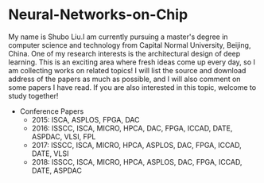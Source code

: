 # Neural-Networks-on-Chip

My name is Shubo Liu.I am currently pursuing a master's degree in computer science and technology from Capital Normal University, Beijing, China. One of my research interests is the architectural design of deep learning. This is an exciting area where fresh ideas come up every day, so I am collecting works on related topics! I will list the source and download address of the papers as much as possible, and I will also comment on some papers I have read. If you are also interested in this topic, welcome to study together! 


- Conference Papers
	- 2015: ISCA, ASPLOS, FPGA, DAC
	- 2016: ISSCC, ISCA, MICRO, HPCA, DAC, FPGA, ICCAD, DATE, ASPDAC, VLSI, FPL
	- 2017: ISSCC, ISCA, MICRO, HPCA, ASPLOS, DAC, FPGA, ICCAD, DATE, VLSI
	- 2018: ISSCC, ISCA, MICRO, HPCA, ASPLOS, DAC, FPGA, ICCAD, DATE, ASPDAC


